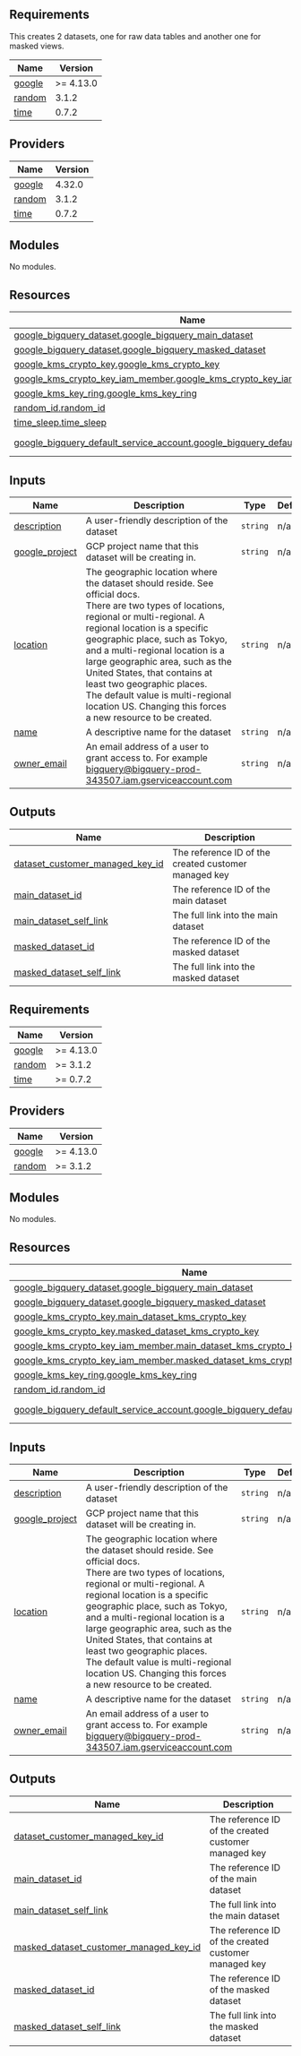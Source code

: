 ## Requirements
This creates 2 datasets, one for raw data tables and another one for masked views.

| Name | Version |
|------|---------|
| <a name="requirement_google"></a> [google](#requirement\_google) | >= 4.13.0 |
| <a name="requirement_random"></a> [random](#requirement\_random) | 3.1.2 |
| <a name="requirement_time"></a> [time](#requirement\_time) | 0.7.2 |

## Providers

| Name | Version |
|------|---------|
| <a name="provider_google"></a> [google](#provider\_google) | 4.32.0 |
| <a name="provider_random"></a> [random](#provider\_random) | 3.1.2 |
| <a name="provider_time"></a> [time](#provider\_time) | 0.7.2 |

## Modules

No modules.

## Resources

| Name | Type |
|------|------|
| [google_bigquery_dataset.google_bigquery_main_dataset](https://registry.terraform.io/providers/hashicorp/google/latest/docs/resources/bigquery_dataset) | resource |
| [google_bigquery_dataset.google_bigquery_masked_dataset](https://registry.terraform.io/providers/hashicorp/google/latest/docs/resources/bigquery_dataset) | resource |
| [google_kms_crypto_key.google_kms_crypto_key](https://registry.terraform.io/providers/hashicorp/google/latest/docs/resources/kms_crypto_key) | resource |
| [google_kms_crypto_key_iam_member.google_kms_crypto_key_iam_member](https://registry.terraform.io/providers/hashicorp/google/latest/docs/resources/kms_crypto_key_iam_member) | resource |
| [google_kms_key_ring.google_kms_key_ring](https://registry.terraform.io/providers/hashicorp/google/latest/docs/resources/kms_key_ring) | resource |
| [random_id.random_id](https://registry.terraform.io/providers/hashicorp/random/3.1.2/docs/resources/id) | resource |
| [time_sleep.time_sleep](https://registry.terraform.io/providers/hashicorp/time/0.7.2/docs/resources/sleep) | resource |
| [google_bigquery_default_service_account.google_bigquery_default_service_account](https://registry.terraform.io/providers/hashicorp/google/latest/docs/data-sources/bigquery_default_service_account) | data source |

## Inputs

| Name | Description | Type | Default | Required |
|------|-------------|------|---------|:--------:|
| <a name="input_description"></a> [description](#input\_description) | A user-friendly description of the dataset | `string` | n/a | yes |
| <a name="input_google_project"></a> [google\_project](#input\_google\_project) | GCP project name that this dataset will be creating in. | `string` | n/a | yes |
| <a name="input_location"></a> [location](#input\_location) | The geographic location where the dataset should reside. See official docs. <br>There are two types of locations, regional or multi-regional. A regional location is a specific geographic place, such as Tokyo, and a multi-regional location is a large geographic area, such as the United States, that contains at least two geographic places. <br>The default value is multi-regional location US. Changing this forces a new resource to be created. | `string` | n/a | yes |
| <a name="input_name"></a> [name](#input\_name) | A descriptive name for the dataset | `string` | n/a | yes |
| <a name="input_owner_email"></a> [owner\_email](#input\_owner\_email) | An email address of a user to grant access to. For example bigquery@bigquery-prod-343507.iam.gserviceaccount.com | `string` | n/a | yes |

## Outputs

| Name | Description |
|------|-------------|
| <a name="output_dataset_customer_managed_key_id"></a> [dataset\_customer\_managed\_key\_id](#output\_dataset\_customer\_managed\_key\_id) | The reference ID of the created customer managed key |
| <a name="output_main_dataset_id"></a> [main\_dataset\_id](#output\_main\_dataset\_id) | The reference ID of the main dataset |
| <a name="output_main_dataset_self_link"></a> [main\_dataset\_self\_link](#output\_main\_dataset\_self\_link) | The full link into the main dataset |
| <a name="output_masked_dataset_id"></a> [masked\_dataset\_id](#output\_masked\_dataset\_id) | The reference ID of the masked dataset |
| <a name="output_masked_dataset_self_link"></a> [masked\_dataset\_self\_link](#output\_masked\_dataset\_self\_link) | The full link into the masked dataset |

<!-- BEGIN_TF_DOCS -->
## Requirements

| Name | Version |
|------|---------|
| <a name="requirement_google"></a> [google](#requirement\_google) | >= 4.13.0 |
| <a name="requirement_random"></a> [random](#requirement\_random) | >= 3.1.2 |
| <a name="requirement_time"></a> [time](#requirement\_time) | >= 0.7.2 |

## Providers

| Name | Version |
|------|---------|
| <a name="provider_google"></a> [google](#provider\_google) | >= 4.13.0 |
| <a name="provider_random"></a> [random](#provider\_random) | >= 3.1.2 |

## Modules

No modules.

## Resources

| Name | Type |
|------|------|
| [google_bigquery_dataset.google_bigquery_main_dataset](https://registry.terraform.io/providers/hashicorp/google/latest/docs/resources/bigquery_dataset) | resource |
| [google_bigquery_dataset.google_bigquery_masked_dataset](https://registry.terraform.io/providers/hashicorp/google/latest/docs/resources/bigquery_dataset) | resource |
| [google_kms_crypto_key.main_dataset_kms_crypto_key](https://registry.terraform.io/providers/hashicorp/google/latest/docs/resources/kms_crypto_key) | resource |
| [google_kms_crypto_key.masked_dataset_kms_crypto_key](https://registry.terraform.io/providers/hashicorp/google/latest/docs/resources/kms_crypto_key) | resource |
| [google_kms_crypto_key_iam_member.main_dataset_kms_crypto_key_iam_member](https://registry.terraform.io/providers/hashicorp/google/latest/docs/resources/kms_crypto_key_iam_member) | resource |
| [google_kms_crypto_key_iam_member.masked_dataset_kms_crypto_key_iam_member](https://registry.terraform.io/providers/hashicorp/google/latest/docs/resources/kms_crypto_key_iam_member) | resource |
| [google_kms_key_ring.google_kms_key_ring](https://registry.terraform.io/providers/hashicorp/google/latest/docs/resources/kms_key_ring) | resource |
| [random_id.random_id](https://registry.terraform.io/providers/hashicorp/random/latest/docs/resources/id) | resource |
| [google_bigquery_default_service_account.google_bigquery_default_service_account](https://registry.terraform.io/providers/hashicorp/google/latest/docs/data-sources/bigquery_default_service_account) | data source |

## Inputs

| Name | Description | Type | Default | Required |
|------|-------------|------|---------|:--------:|
| <a name="input_description"></a> [description](#input\_description) | A user-friendly description of the dataset | `string` | n/a | yes |
| <a name="input_google_project"></a> [google\_project](#input\_google\_project) | GCP project name that this dataset will be creating in. | `string` | n/a | yes |
| <a name="input_location"></a> [location](#input\_location) | The geographic location where the dataset should reside. See official docs. <br>There are two types of locations, regional or multi-regional. A regional location is a specific geographic place, such as Tokyo, and a multi-regional location is a large geographic area, such as the United States, that contains at least two geographic places. <br>The default value is multi-regional location US. Changing this forces a new resource to be created. | `string` | n/a | yes |
| <a name="input_name"></a> [name](#input\_name) | A descriptive name for the dataset | `string` | n/a | yes |
| <a name="input_owner_email"></a> [owner\_email](#input\_owner\_email) | An email address of a user to grant access to. For example bigquery@bigquery-prod-343507.iam.gserviceaccount.com | `string` | n/a | yes |

## Outputs

| Name | Description |
|------|-------------|
| <a name="output_dataset_customer_managed_key_id"></a> [dataset\_customer\_managed\_key\_id](#output\_dataset\_customer\_managed\_key\_id) | The reference ID of the created customer managed key |
| <a name="output_main_dataset_id"></a> [main\_dataset\_id](#output\_main\_dataset\_id) | The reference ID of the main dataset |
| <a name="output_main_dataset_self_link"></a> [main\_dataset\_self\_link](#output\_main\_dataset\_self\_link) | The full link into the main dataset |
| <a name="output_masked_dataset_customer_managed_key_id"></a> [masked\_dataset\_customer\_managed\_key\_id](#output\_masked\_dataset\_customer\_managed\_key\_id) | The reference ID of the created customer managed key |
| <a name="output_masked_dataset_id"></a> [masked\_dataset\_id](#output\_masked\_dataset\_id) | The reference ID of the masked dataset |
| <a name="output_masked_dataset_self_link"></a> [masked\_dataset\_self\_link](#output\_masked\_dataset\_self\_link) | The full link into the masked dataset |
<!-- END_TF_DOCS -->
